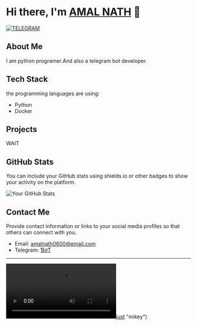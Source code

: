 
# Hi there, I'm [AMAL NATH](https://github.com/kyojuro6engoku/kyojuro6engoku) 👋

[![TELEGRAM](https://img.shields.io/badge/TELEGRAM-gold)](https://t.me/Unni0240)

## About Me

I am python programer.And also a telegram bot developer.

## Tech Stack

the programming languages are using:

- Python 
- Docker

## Projects

WAIT


## GitHub Stats

You can include your GitHub stats using shields.io or other badges to show your activity on the platform.

![Your GitHub Stats](https://github-readme-stats.vercel.app/api?username=yourusername&show_icons=true&hide_title=true)

## Contact Me

Provide contact information or links to your social media profiles so that others can connect with you.

- Email: amalnath0600@email.com
- Telegram: [ƁσƬ](https://t.me/Unni0240)

---

[![just](https://telegra.ph/file/ceed2cb8ca9f0b5e426f2.mp4)](https://telegra.ph/file/ceed2cb8ca9f0b5e426f2.mp4) "mikey")
